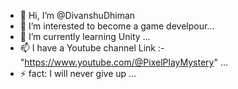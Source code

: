 - 👋 Hi, I’m @DivanshuDhiman
- 👀 I’m interested to become a game develpour...
- 🌱 I’m currently learning Unity ...
- 📫 I have a Youtube channel Link :- "https://www.youtube.com/@PixelPlayMystery" ...
- ⚡ fact: I will never give up ...

<!---
DivanshuDhiman/DivanshuDhiman is a ✨ special ✨ repository because its `README.md` (this file) appears on your GitHub profile.
You can click the Preview link to take a look at your changes.
--->
